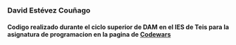 ### David Estévez Couñago
#### Codigo realizado durante el ciclo superior de DAM en el IES de Teis para la asignatura de programacion en la pagina de [Codewars](https://www.codewars.com/dashboard)
